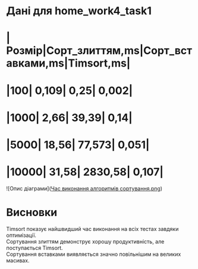 # Дані для home_work4_task1
# |Розмір|Cорт_злиттям,ms|Cорт_вставками,ms|Timsort,ms|
# |100|	                 0,109|	                         0,25|	           0,002|
# |1000|	               2,66|	                          39,39|	           0,14|
# |5000|	               18,56|	                       77,573|	           0,051|
# |10000|             	 31,58|	                       2830,58|	         0,107|


![Опис діаграми]([Час виконання алгоритмів сортування.png](https://github.com/martoff1980/goit-algo-hw-04-group07/blob/main/%D0%A7%D0%B0%D1%81%20%D0%B2%D0%B8%D0%BA%D0%BE%D0%BD%D0%B0%D0%BD%D0%BD%D1%8F%20%D0%B0%D0%BB%D0%B3%D0%BE%D1%80%D0%B8%D1%82%D0%BC%D1%96%D0%B2%20%D1%81%D0%BE%D1%80%D1%82%D1%83%D0%B2%D0%B0%D0%BD%D0%BD%D1%8F.png))

# Висновки
Timsort показує найшвидший час виконання на всіх тестах завдяки оптимізації. \
Сортування злиттям демонструє хорошу продуктивність, але поступається Timsort. \
Сортування вставками виявляється значно повільнішим на великих масивах.
